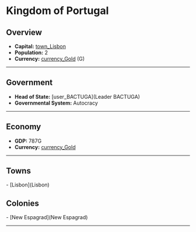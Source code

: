 # <!--NAME-->Kingdom of Portugal<!--NAME-->

## Overview

- **Capital:** <!--CAPITAL_LINK-->[town_Lisbon](Lisbon)<!--CAPITAL_LINK-->
- **Population:** <!--POPULATION-->2<!--POPULATION-->
- **Currency:** <!--CURRENCY_LINK-->[currency_Gold](Gold)<!--CURRENCY_LINK--> (<!--CURRENCY_ABV-->G<!--CURRENCY_ABV-->)

---

## Government

- **Head of State:** <!--LEADER_TITLE_LINK-->[user_BACTUGA](Leader BACTUGA)<!--LEADER_TITLE_LINK-->
- **Governmental System:** <!--GOVERNMENT-->Autocracy<!--GOVERNMENT-->

---

## Economy

- **GDP:** <!--GDP-->787G<!--GDP-->
- **Currency:** <!--CURRENCY_LINK-->[currency_Gold](Gold)<!--CURRENCY_LINK-->

---

## Towns

<!--TOWNS-->- [Lisbon](Lisbon)<!--TOWNS-->

## Colonies

<!--COLONIES-->- [New Espagrad](New Espagrad)<!--COLONIES-->

---